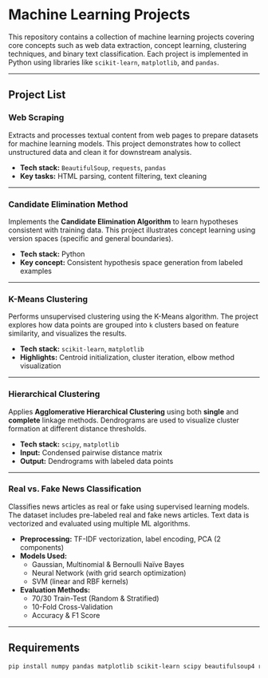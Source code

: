 # Machine Learning Projects 

This repository contains a collection of machine learning projects covering core concepts such as web data extraction, concept learning, clustering techniques, and binary text classification. Each project is implemented in Python using libraries like `scikit-learn`, `matplotlib`, and `pandas`.

---

## Project List

### Web Scraping
Extracts and processes textual content from web pages to prepare datasets for machine learning models. This project demonstrates how to collect unstructured data and clean it for downstream analysis.

- **Tech stack:** `BeautifulSoup`, `requests`, `pandas`
- **Key tasks:** HTML parsing, content filtering, text cleaning

---

### Candidate Elimination Method
Implements the **Candidate Elimination Algorithm** to learn hypotheses consistent with training data. This project illustrates concept learning using version spaces (specific and general boundaries).

- **Tech stack:** Python 
- **Key concept:** Consistent hypothesis space generation from labeled examples

---

### K-Means Clustering
Performs unsupervised clustering using the K-Means algorithm. The project explores how data points are grouped into `k` clusters based on feature similarity, and visualizes the results.

- **Tech stack:** `scikit-learn`, `matplotlib`
- **Highlights:** Centroid initialization, cluster iteration, elbow method visualization

---

### Hierarchical Clustering
Applies **Agglomerative Hierarchical Clustering** using both **single** and **complete** linkage methods. Dendrograms are used to visualize cluster formation at different distance thresholds.

- **Tech stack:** `scipy`, `matplotlib`
- **Input:** Condensed pairwise distance matrix
- **Output:** Dendrograms with labeled data points

---

### Real vs. Fake News Classification
Classifies news articles as real or fake using supervised learning models. The dataset includes pre-labeled real and fake news articles. Text data is vectorized and evaluated using multiple ML algorithms.

- **Preprocessing:** TF-IDF vectorization, label encoding, PCA (2 components)
- **Models Used:** 
  - Gaussian, Multinomial & Bernoulli Naïve Bayes  
  - Neural Network (with grid search optimization)  
  - SVM (linear and RBF kernels)
- **Evaluation Methods:**
  - 70/30 Train-Test (Random & Stratified)
  - 10-Fold Cross-Validation
  - Accuracy & F1 Score

---

## Requirements

```bash
pip install numpy pandas matplotlib scikit-learn scipy beautifulsoup4 requests
